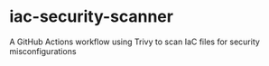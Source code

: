 # iac-security-scanner
A GitHub Actions workflow using Trivy to scan IaC files for security misconfigurations
